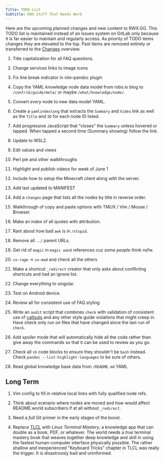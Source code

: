 ```yaml
---
Title: TODO List
Subtitle: RWX Stuff That Needs Work
---
```


Here are the upcoming planned changes and new content to RWX.GG. This TODO list is maintained instead of an issues system on GitLab only because it is far easier to maintain and regularly access. As priority of TODO items changes they are elevated to the top. Past items are removed entirely or transferred to the [Changes](/changes/) overview.

1. Title capitalization for all FAQ questions.

1. Change services links to image icons

1. Fix line break indicator  in vim-pandoc plugin

1. Copy the YAML knowledge node data model from robs.io blog to `/contrib/guide/meta/` or maybe `/what/knowledge/node/`.

1. Convert *every* node to new data model YAML.

1. Create a `yamlindexlong` that extracts the `Summary` and `Video` link as well as the `Title` and `ID` for each node ID listed. 

1. Add progressive JavaScript that "closes" the `Summary` unless hovered or tapped. When tapped a second time (Summary showing) follow the link.

1. Update to WSL2.

1. Edit values and views

1. Perl pie and other walkthroughs 

1. Highlight and publish videos for week of June 1

1. Include how to setup the Minecraft client along with the server.

1. Add last updated to MANIFEST

1. Add a `changes` page that lists all the nodes by title in reverse order.

1. Walkthrough of copy and paste options with TMUX / Vim / Mouse / Browser.

1. Make an index of all quotes with attribution.

1. Rant about how bad `awk` is in `/stupid`.

1. Remove all `../` parent URLs.

1. Get rid of `magic` in `magic wand` references cuz *some people* think nsfw.

1. `co-rage` -> `co-mad` and check all the others

1. Make a shortcut `_redirect` creator that only asks about conflicting shortcuts and had an ignore list.

1. Change everything to singular.

1. Test on Android device.

1. Review all for consistent use of FAQ styling

1. Write an `audit` script that combines `check` with validation of consistent use of [callouts](/contrib/guide/) and any other style guide violations that might creep in. Have check only run on files that have changed since the last run of `check`.

1. Add *spoiler* mode that will automatically hide all the code rather than give away the commands so that it can be used to review as you go.

1. Check all `sh` code blocks to ensure they shouldn't be `bash` instead. Check `pandoc --list-highlight-languages` to be sure of others.

1. Read global knowledge base data from `/README.md` YAML

## Long Term

1. Vim config to fill in relative local links with fully qualified node
   refs.

1. Think about scenario where nodes are moved and how would affect README.world subscribers if at all without `_redirect`.

1. Need a *full* Git primer in the early stages of the boost.

1. Replace [TLCL](/reviews/books/tlcl/) with *Linux Terminal Mastery*, a knowledge app that can double as a book, PDF, or whatever. The world needs a *true* terminal mastery book that weaves together deep knowledge and skill in using the fastest human-computer interface physically possible. The rather shallow and inexperienced "Keyboard Tricks" chapter in TLCL was really the trigger. It is disastrously bad and uninformed.
